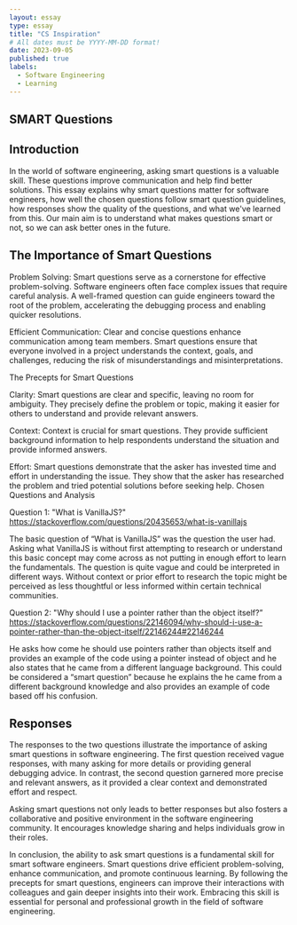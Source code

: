 ```yaml
---
layout: essay
type: essay
title: "CS Inspiration"
# All dates must be YYYY-MM-DD format!
date: 2023-09-05
published: true
labels:
  - Software Engineering
  - Learning
---
```


## SMART Questions
## Introduction
In the world of software engineering, asking smart questions is a valuable skill. These questions improve communication and help find better solutions. This essay explains why smart questions matter for software engineers, how well the chosen questions follow smart question guidelines, how responses show the quality of the questions, and what we've learned from this. Our main aim is to understand what makes questions smart or not, so we can ask better ones in the future.

## The Importance of Smart Questions

Problem Solving:
Smart questions serve as a cornerstone for effective problem-solving. Software engineers often face complex issues that require careful analysis. A well-framed question can guide engineers toward the root of the problem, accelerating the debugging process and enabling quicker resolutions.

Efficient Communication:
Clear and concise questions enhance communication among team members. Smart questions ensure that everyone involved in a project understands the context, goals, and challenges, reducing the risk of misunderstandings and misinterpretations.

The Precepts for Smart Questions

Clarity:
Smart questions are clear and specific, leaving no room for ambiguity. They precisely define the problem or topic, making it easier for others to understand and provide relevant answers.

Context:
Context is crucial for smart questions. They provide sufficient background information to help respondents understand the situation and provide informed answers.

Effort:
Smart questions demonstrate that the asker has invested time and effort in understanding the issue. They show that the asker has researched the problem and tried potential solutions before seeking help.
Chosen Questions and Analysis

Question 1: "What is VanillaJS?" https://stackoverflow.com/questions/20435653/what-is-vanillajs

The basic question of “What is VanillaJS” was the question the user had. Asking what VanillaJS is without first attempting to research or understand this basic concept may come across as not putting in enough effort to learn the fundamentals. The question is quite vague and could be interpreted in different ways. Without context or prior effort to research the topic might be perceived as less thoughtful or less informed within certain technical communities.

Question 2: "Why should I use a pointer rather than the object itself?”
https://stackoverflow.com/questions/22146094/why-should-i-use-a-pointer-rather-than-the-object-itself/22146244#22146244

He asks how come he should use pointers rather than objects itself and provides an example of the code using a pointer instead of object and he also states that he came from a different language background. This could be considered a “smart question” because he explains the he came from a different background knowledge and also provides an example of code based off his confusion.

## Responses

The responses to the two questions illustrate the importance of asking smart questions in software engineering. The first question received vague responses, with many asking for more details or providing general debugging advice. In contrast, the second question garnered more precise and relevant answers, as it provided a clear context and demonstrated effort and respect.

Asking smart questions not only leads to better responses but also fosters a collaborative and positive environment in the software engineering community. It encourages knowledge sharing and helps individuals grow in their roles.

In conclusion, the ability to ask smart questions is a fundamental skill for smart software engineers. Smart questions drive efficient problem-solving, enhance communication, and promote continuous learning. By following the precepts for smart questions, engineers can improve their interactions with colleagues and gain deeper insights into their work. Embracing this skill is essential for personal and professional growth in the field of software engineering.
